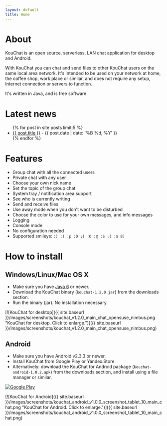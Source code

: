 ```yaml
---
layout: default
title: Home
---
```


<h1>About</h1>

KouChat is an open source, serverless, LAN chat application for desktop and Android.

With KouChat you can chat and send files to other KouChat users on the same local area network. It's intended to be used on your network at home, the coffee shop, work place or similar, and does not require any setup, Internet connection or servers to function.

It's written in Java, and is free software.

<h1>Latest news</h1>

<ul>
  {% for post in site.posts limit:5 %}
  <li>
    <a href="{{ site.baseurl }}{{ post.url }}">{{ post.title }}</a><span class="postDate"> - {{ post.date | date: '%B %d, %Y' }}</span>
  </li>
  {% endfor %}
</ul>

<h1>Features</h1>

* Group chat with all the connected users
* Private chat with any user
* Choose your own nick name
* Set the topic of the group chat
* System tray / notification area support
* See who is currently writing
* Send and receive files
* Use away mode when you don't want to be disturbed
* Choose the color to use for your own messages, and info messages
* Logging
* Console mode
* No configuration needed
* Supported smileys: `:) :( :p :D ;) :O :@ :S ;( :$ 8)`

<h1>How to install</h1>

<h2>Windows/Linux/Mac OS X</h2>

* Make sure you have [Java 6](http://www.java.com/) or newer.
* Download the KouChat binary (`kouchat-1.2.0.jar`) from the downloads section.
* Run the binary (jar). No installation necessary.

[![KouChat for desktop]({{ site.baseurl }}/images/screenshots/kouchat_v1.2.0_main_chat_opensuse_nimbus.png "KouChat for desktop. Click to enlarge.")]({{ site.baseurl }}/images/screenshots/kouchat_v1.2.0_main_chat_opensuse_nimbus.png)

<h2>Android</h2>

* Make sure you have Android v2.3.3 or newer.
* Install KouChat from Google Play or Yandex.Store.
* Alternatively: download the KouChat for Android package (`kouchat-android-1.0.2.apk`) from the downloads section, and install using a file manager or similar.

[![Google Play](http://www.android.com/images/brand/get_it_on_play_logo_large.png "Get KouChat on Google Play")](https://play.google.com/store/apps/details?id=net.usikkert.kouchat.android)

[![KouChat for Android]({{ site.baseurl }}/images/screenshots/kouchat_android_v1.0.0_screenshot_tablet_10_main_chat.png "KouChat for Android. Click to enlarge.")]({{ site.baseurl }}/images/screenshots/kouchat_android_v1.0.0_screenshot_tablet_10_main_chat.png)
